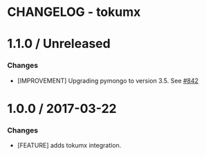 # CHANGELOG - tokumx

1.1.0 / Unreleased
==================

### Changes

* [IMPROVEMENT] Upgrading pymongo to version 3.5. See [#842][]


1.0.0 / 2017-03-22
==================

### Changes

* [FEATURE] adds tokumx integration.

<!--- The following link definition list is generated by PimpMyChangelog --->
[#842]: https://github.com/DataDog/integrations-core/issues/842